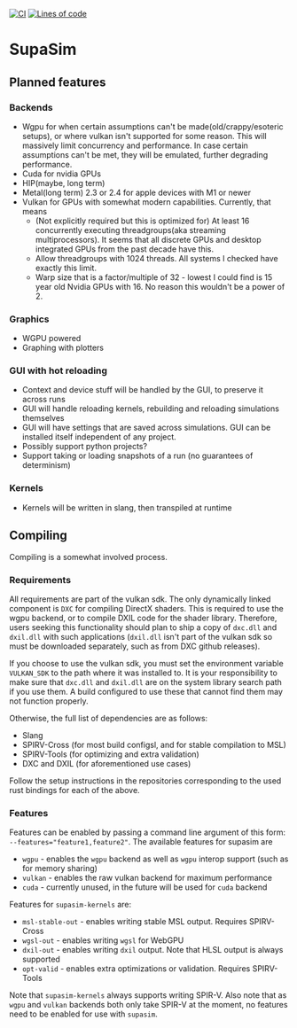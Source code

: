 [![CI](https://github.com/supasim/supasim/actions/workflows/ci.yml/badge.svg)](https://github.com/supasim/supasim/actions/workflows/ci.yml)
[![Lines of code](https://tokei.rs/b1/github/supasim/supasim)](https://github.com/supasim/supasim)

# SupaSim

## Planned features

### Backends
* Wgpu for when certain assumptions can't be made(old/crappy/esoteric setups), or where vulkan isn't supported for some reason. This will massively limit concurrency and performance. In case certain assumptions can't be met, they will be emulated, further degrading performance.
* Cuda for nvidia GPUs
* HIP(maybe, long term)
* Metal(long term) 2.3 or 2.4 for apple devices with M1 or newer
* Vulkan for GPUs with somewhat modern capabilities. Currently, that means
  * (Not explicitly required but this is optimized for) At least 16 concurrently executing threadgroups(aka streaming multiprocessors). It seems that all discrete GPUs and desktop integrated GPUs from the past decade have this.
  * Allow threadgroups with 1024 threads. All systems I checked have exactly this limit.
  * Warp size that is a factor/multiple of 32 - lowest I could find is 15 year old Nvidia GPUs with 16. No reason this wouldn't be a power of 2.

### Graphics
* WGPU powered
* Graphing with plotters

### GUI with hot reloading
* Context and device stuff will be handled by the GUI, to preserve it across runs
* GUI will handle reloading kernels, rebuilding and reloading simulations themselves
* GUI will have settings that are saved across simulations. GUI can be installed itself independent of any project.
* Possibly support python projects?
* Support taking or loading snapshots of a run (no guarantees of determinism)

### Kernels
* Kernels will be written in slang, then transpiled at runtime

## Compiling
Compiling is a somewhat involved process.
### Requirements
All requirements are part of the vulkan sdk. The only dynamically linked component is `DXC` for compiling DirectX shaders.
This is required to use the wgpu backend, or to compile DXIL code for the shader library. Therefore, users seeking this
functionality should plan to ship a copy of `dxc.dll` and `dxil.dll` with such applications (`dxil.dll` isn't part of the vulkan
sdk so must be downloaded separately, such as from DXC github releases).

If you choose to use the vulkan sdk, you must set the environment variable `VULKAN_SDK` to the path where it was installed to. It is
your responsibility to make sure that `dxc.dll` and `dxil.dll` are on the system library search path if you use them. A build configured
to use these that cannot find them may not function properly.

Otherwise, the full list of dependencies are as follows:
* Slang
* SPIRV-Cross (for most build configsl, and for stable compilation to MSL)
* SPIRV-Tools (for optimizing and extra validation)
* DXC and DXIL (for aforementioned use cases)

Follow the setup instructions in the repositories corresponding to the used rust bindings for each of the above.

### Features
Features can be enabled by passing a command line argument of this form: `--features="feature1,feature2"`. The available features for supasim are
* `wgpu` - enables the `wgpu` backend as well as `wgpu` interop support (such as for memory sharing)
* `vulkan` - enables the raw vulkan backend for maximum performance
* `cuda` - currently unused, in the future will be used for `cuda` backend

Features for `supasim-kernels` are:
* `msl-stable-out` - enables writing stable MSL output. Requires SPIRV-Cross
* `wgsl-out` - enables writing `wgsl` for WebGPU
* `dxil-out` - enables writing `dxil` output. Note that HLSL output is always supported
* `opt-valid` - enables extra optimizations or validation. Requires SPIRV-Tools

Note that `supasim-kernels` always supports writing SPIR-V. Also note that as `wgpu` and `vulkan` backends both only take
SPIR-V at the moment, no features need to be enabled for use with `supasim`.